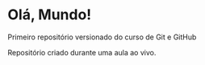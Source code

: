 # Olá, Mundo!
Primeiro repositório versionado do curso de Git e GitHub

Repositório criado durante uma aula ao vivo.
